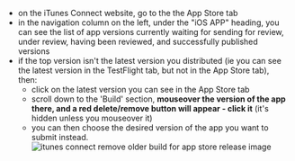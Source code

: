 - on the iTunes Connect website, go to the the App Store tab
- in the navigation column on the left, under the "iOS APP" heading, you can see the list of app versions currently waiting for sending for review, under review, having been reviewed, and successfully published versions
- if the top version isn't the latest version you distributed (ie you can see the latest version in the TestFlight tab, but not in the App Store tab), then:
    - click on the latest version you can see in the App Store tab
    - scroll down to the 'Build' section, **mouseover the version of the app there, and a red delete/remove button will appear - click it** (it's hidden unless you mouseover it)
    - you can then choose the desired version of the app you want to submit instead.
  ![itunes connect remove older build for app store release image](https://i.stack.imgur.com/TcCTq.png)
  
